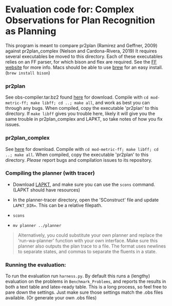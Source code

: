 

# Evaluation code for: Complex Observations for Plan Recognition as Planning

This program is meant to compare pr2plan (Ramirez and Geffner, 2009) 
against pr2plan_complex (Nelson and Cardona-Rivera, 2019) It requires several executables be moved to this directory. 
Each of these executables relies on an FF parser, for which bison and flex are required. See the [FF website](https://fai.cs.uni-saarland.de/hoffmann/ff.html) 
for more info. Macs should be able to use [brew](https://brew.sh) for an easy install. (`brew install bison`)

### pr2plan
See obs-compiler.tar.bz2 found [here](https://sites.google.com/site/prasplanning/file-cabinet) for download. 
Compile with `cd mod-metric-ff; make libff; cd ..; make all`, and work as best you can through any bugs. When compiled,
 copy the executable 'pr2plan' to this directory. If `make libff` gives you trouble here, likely it will give you the 
 same trouble in pr2plan_complex and LAPKT, so take notes of how you fix issues.

### pr2plan_complex
See [here](https://github.com/qed-lab/Complex-Observation-Compiler) for download. Compile with 
`cd mod-metric-ff; make libff; cd ..; make all`. When compiled, copy the executable 'pr2plan' to this directory.
 _Please_ report bugs and compilation issues to its repository.

### Compiling the planner (with tracer)
 - Download [LAPKT](http://lapkt.org/index.php?title=Download), and make sure you can use the `scons` command. (LAPKT should have resources) 

- In the planner-tracer directory, open the 'SConstruct' file and update `LAPKT_DIR=`. This can be a relative filepath.

- `scons`

- `mv planner ../planner`


> Alternatively, you could substitute your own planner and replace the 'run-wa-planner' function with your own interface. 
Make sure this planner also outputs the plan trace to a file. The format uses newlines to separate states, and commas to separate the fluents in a state.


### Running the evaluation:
To run the evaluation run `harness.py`. By default this runs a (lengthy) evaluation on the problems in 
`Benchmark_Problems`, and reports the results in both a text table and latex-ready table. This is a long process,
 so feel free to pare down the settings. Just make sure those settings match the .obs files available. (Or generate your own .obs files)